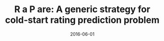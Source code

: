 ---
title: "R a P are: A generic strategy for cold-start rating prediction problem"
collection: publications
permalink: /publication/2016-06-01
date: 2016-06-01
category: conferences
venue: 'IEEE Transactions on Knowledge and Data Engineering'
citation: 'Xu, Jingwei; Yao, Yuan; Tong, Hanghang; Tao, Xianping; Lu, Jian;. (2016). R a P are: A generic strategy for cold-start rating prediction problem. IEEE Transactions on Knowledge and Data Engineering. Vol. 29.0. No. 6.0. pp. 1296-1309. IEEE'
---